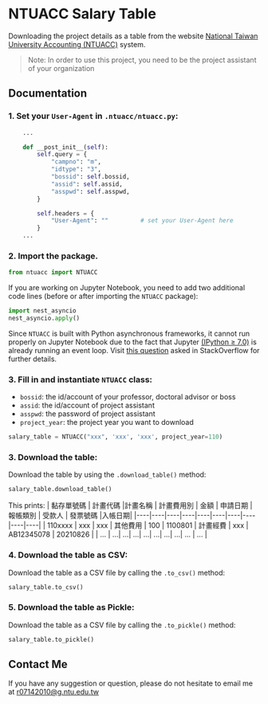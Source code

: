 # **NTUACC Salary Table**
Downloading the project details as a table from the website [National Taiwan University Accounting (NTUACC)](https://ntuacc.cc.ntu.edu.tw/acc/) system. 

>Note: In order to use this project, you need to be the project assistant of your organization


## **Documentation**

### 1. Set your `User-Agent` in `.ntuacc/ntuacc.py`:
```python
    ...

    def __post_init__(self):
        self.query = {
            "campno": "m",
            "idtype": "3",
            "bossid": self.bossid,
            "assid": self.assid,
            "asspwd": self.asspwd,
        }

        self.headers = {
            "User-Agent": ""         # set your User-Agent here
        }
    ...
```

### 2. Import the package.

``` python
from ntuacc import NTUACC
```
If you are working on Jupyter Notebook, you need to add two additional code lines (before or after importing the `NTUACC` package):

``` python
import nest_asyncio
nest_asyncio.apply()
```
Since `NTUACC` is built with Python asynchronous frameworks, it cannot run properly on Jupyter Notebook due to the fact that Jupyter [(IPython ≥ 7.0)](https://blog.jupyter.org/ipython-7-0-async-repl-a35ce050f7f7) is already running an event loop. Visit [this question](https://stackoverflow.com/questions/56154176/runtimeerror-asyncio-run-cannot-be-called-from-a-running-event-loop) asked in StackOverflow for further details.

 
### 3. Fill in and instantiate `NTUACC` class: 
* `bossid`: the id/account of your professor, doctoral advisor or boss
* `assid`: the id/account of project assistant 
* `asspwd`: the password of project assistant 
* `project_year`: the project year you want to download

``` python
salary_table = NTUACC("xxx", 'xxx', 'xxx', project_year=110)
```

### 3. Download the table: 
Download the table by using the `.download_table()` method:
```python
salary_table.download_table()
```
This prints:
| 黏存單號碼 |  計畫代碼 |計畫名稱 | 計畫費用別 | 金額 | 申請日期 | 報帳類別  | 受款人 | 發票號碼	 |入帳日期|
|----|----|----|----|----|----|----|----|----|----|
| 110xxxx | xxx | xxx | 其他費用 | 100 | 1100801 | 計畫經費 | xxx | AB12345078 | 20210826 |
| ... | ...| ...| ...| ...| ...| ...| ...| ... | ... |

### 4. Download the table as CSV: 
Download the table as a CSV file by calling the `.to_csv()` method:
```python
salary_table.to_csv()
```

### 5. Download the table as Pickle: 
Download the table as a CSV file by calling the `.to_pickle()` method:
```python
salary_table.to_pickle()
```

## Contact Me
If you have any suggestion or question, please do not hesitate to email me at r07142010@g.ntu.edu.tw
